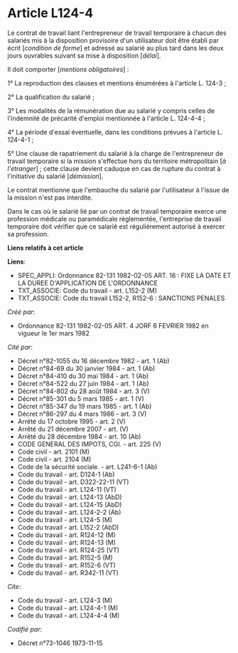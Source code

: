 # Article L124-4

Le contrat de travail liant l'entrepreneur de travail temporaire à chacun des salariés mis à la disposition provisoire d'un
utilisateur doit être établi par écrit [*condition de forme*] et adressé au salarié au plus tard dans les deux jours
ouvrables suivant sa mise à disposition [*délai*].

Il doit comporter [*mentions obligatoires*] :

1° La reproduction des clauses et mentions énumérées à l'article L. 124-3 ;

2° La qualification du salarié ;

3° Les modalités de la rémunération due au salarié y compris celles de l'indemnité de précarité d'emploi mentionnée à
l'article L. 124-4-4 ;

4° La période d'essai éventuelle, dans les conditions prévues à l'article L. 124-4-1 ;

5° Une clause de rapatriement du salarié à la charge de l'entrepreneur de travail temporaire si la mission s'effectue hors du
territoire métropolitain [*à l'étranger*] ; cette clause devient caduque en cas de rupture du contrat à l'initiative du
salarié [*démission*].

Le contrat mentionne que l'embauche du salarié par l'utilisateur à l'issue de la mission n'est pas interdite.

Dans le cas où le salarié lié par un contrat de travail temporaire exerce une profession médicale ou paramédicale
réglementée, l'entreprise de travail temporaire doit vérifier que ce salarié est régulièrement autorisé à exercer sa
profession.

**Liens relatifs à cet article**

**Liens**:

  - SPEC_APPLI: Ordonnance 82-131 1982-02-05 ART. 16 : FIXE LA DATE ET LA DUREE D'APPLICATION DE L'ORDONNANCE
  - TXT_ASSOCIE: Code du travail - art. L152-2 (M)
  - TXT_ASSOCIE: Code du travail L152-2, R152-6 : SANCTIONS PENALES

_Créé par_:

  - Ordonnance 82-131 1982-02-05 ART. 4 JORF 6 FEVRIER 1982 en vigueur le 1er mars 1982

_Cité par_:

  - Décret n°82-1055 du 16 décembre 1982 - art. 1 (Ab)
  - Décret n°84-69 du 30 janvier 1984 - art. 1 (Ab)
  - Décret n°84-410 du 30 mai 1984 - art. 1 (Ab)
  - Décret n°84-522 du 27 juin 1984 - art. 1 (Ab)
  - Décret n°84-802 du 28 août 1984 - art. 3 (V)
  - Décret n°85-301 du 5 mars 1985 - art. 1 (V)
  - Décret n°85-347 du 19 mars 1985 - art. 1 (Ab)
  - Décret n°86-297 du 4 mars 1986 - art. 3 (V)
  - Arrêté du 17 octobre 1995 - art. 2 (V)
  - Arrêté du 21 décembre 2007 - art. (V)
  - Arrêté du 28 décembre 1984 - art. 10 (Ab)
  - CODE GENERAL DES IMPOTS, CGI. - art. 225 (V)
  - Code civil - art. 2101 (M)
  - Code civil - art. 2104 (M)
  - Code de la sécurité sociale. - art. L241-6-1 (Ab)
  - Code du travail - art. D124-1 (Ab)
  - Code du travail - art. D322-22-11 (VT)
  - Code du travail - art. L124-11 (VT)
  - Code du travail - art. L124-13 (AbD)
  - Code du travail - art. L124-15 (AbD)
  - Code du travail - art. L124-2-2 (Ab)
  - Code du travail - art. L124-5 (M)
  - Code du travail - art. L152-2 (AbD)
  - Code du travail - art. R124-12 (M)
  - Code du travail - art. R124-13 (M)
  - Code du travail - art. R124-25 (VT)
  - Code du travail - art. R152-5 (M)
  - Code du travail - art. R152-6 (VT)
  - Code du travail - art. R342-11 (VT)

_Cite_:

  - Code du travail - art. L124-3 (M)
  - Code du travail - art. L124-4-1 (M)
  - Code du travail - art. L124-4-4 (M)

_Codifié par_:

  - Décret n°73-1046 1973-11-15
